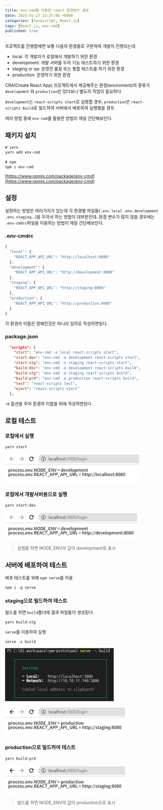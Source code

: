 ```yaml
---
title: env-cmd를 이용한 react 환경변수 설정
date: 2023-01-27 13:27:00 +0900
categories: [Javascript, React.js]
tags: [React.js, env-cmd]
published: true
---
```


프로젝트를 진행할때면 보통 다음의 환경들로 구분하여 개발이 진행되는데

- local: 각 개발자가 로컬에서 개발하기 위한 환경
- development: 개발 서버를 두어 기능 테스트하기 위한 환경
- staging or qa: 운영전 품질 또는 통합 테스트를 하기 위한 환경
- production: 운영하기 위한 환경

CRA(Create React App) 프로젝트에서 제공해주는 환경(enviroment)의 종류가 `developemnt` 와 `production`만 있다보니 별도의 작업이 필요하다.

`development`는 `react-scripts start`로 실행할 경우, `production`은 `react-scripts build`로 빌드하여 서버에서 배포하여 실행했을 경우.

여러 방법 중에 `env-cmd`를 활용한 방법이 제일 간단해보인다.

## 패키지 설치

```shell
# yarn
yarn add env-cmd

# npm
npm i env-cmd
```

[https://www.npmjs.com/package/env-cmd](https://www.npmjs.com/package/env-cmd)

## 설정

설정하는 방법은 여러가지가 있는데 각 환경별 파일들(`.env.local` `.env.development` `.env.staging`...)을 두어서 하는 방법이 대부분인데..환경 변수가 많지 않을 경우에는 `.env-cmdrc`파일을 이용하는 방법이 제일 간단해보인다.

### .env-cmdrc

```javascript
{
  "local": {
    "REACT_APP_API_URL": "http://localhost:8080"
  },
  "development": {
    "REACT_APP_API_URL": "http://development:8080"
  },
  "staging": {
    "REACT_APP_API_URL": "http://staging:8080"
  },
  "production": {
    "REACT_APP_API_URL": "http://production:8080"
  }
}
```

각 환경의 이름은 정해진것은 아니라 임의로 작성하면된다.

### package.json

```json
  "scripts": {
    "start": "env-cmd -e local react-scripts start",
    "start:dev": "env-cmd -e development react-scripts start",
    "start:stg": "env-cmd -e staging react-scripts start",
    "build:dev": "env-cmd -e development react-scripts build",
    "build:stg": "env-cmd -e staging react-scripts build",
    "build:prd": "env-cmd -e production react-scripts build",
    "test": "react-scripts test",
    "eject": "react-scripts eject"
  },
```

-e 옵션을 주어 환경의 이름을 뒤에 작성하면된다.

## 로컬 테스트

### 로컬에서 실행

```shell
yarn start
```

![로컬에서 실행](/assets/img/2023-01-27-01.png)

### 로컬에서 개발서버용으로 실행

```shell
yarn start:dev
```

![로컬에서 개발서버용으로 실행](/assets/img/2023-01-27-02.png)

> 실행을 하면 NODE_ENV의 값이 development로 표시

## 서버에 배포하여 테스트

배포 테스트를 위해 `npm serve`를 이용

```shell
npm i -g serve
```

### staging으로 빌드하여 테스트

빌드를 하면 `build`폴더에 결과 파일들이 생성된다.

```shell
yarn build:stg
```

`serve`를 이용하여 실행

```shell
serve -s build
```

![서버 실행](/assets/img/2023-01-27-03.png)

![스테이징 배포](/assets/img/2023-01-27-04.png)

### production으로 빌드하여 테스트

```shell
yarn build:prd
```

![프로덕션 배포](/assets/img/2023-01-27-04.png)

> 빌드를 하면 NODE_ENV의 값이 production으로 표시
